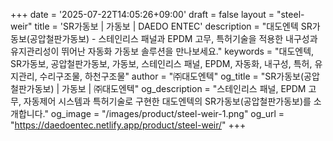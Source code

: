 +++
date = '2025-07-22T14:05:26+09:00'
draft = false
layout = "steel-weir"
title = 'SR가동보 | 가동보 | DAEDO ENTEC'
description = "대도엔텍 SR가동보(공압철판가동보) - 스테인리스 패널과 EPDM 고무, 특허기술을 적용한 내구성과 유지관리성이 뛰어난 자동화 가동보 솔루션을 만나보세요."
keywords = "대도엔텍, SR가동보, 공압철판가동보, 가동보, 스테인리스 패널, EPDM, 자동화, 내구성, 특허, 유지관리, 수리구조물, 하천구조물"
author = "㈜대도엔텍"
og_title = "SR가동보(공압철판가동보) | 가동보 | ㈜대도엔텍"
og_description = "스테인리스 패널, EPDM 고무, 자동제어 시스템과 특허기술로 구현한 대도엔텍의 SR가동보(공압철판가동보)를 소개합니다."
og_image = "/images/product/steel-weir-1.png"
og_url = "https://daedoentec.netlify.app/product/steel-weir/"
+++
